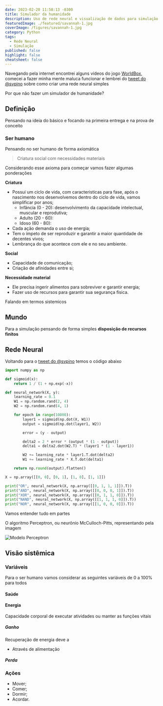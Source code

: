```yaml
---
date: 2023-02-20 11:58:13 -0300
title: Simulador da humanidade
description: Uso de rede neural e visualização de dados para simulação da vivência humana
featuredImage: ./featured/savannah-1.jpg
coverImage: /figures/savannah-1.jpg
category: Python
tags:
  - Rede Neural
  - Simulação
published: false
highlight: false
cheatsheet: false
---
```


Navegando pela internet encontrei alguns vídeos do jogo [WorldBox](https://www.superworldbox.com/), comecei a fazer minha mente maluca funcionar e lembrei do [tweet do @svpino](https://twitter.com/svpino/status/1582703127651721217) sobre como criar uma rede neural simples

Por que não fazer um simulador de humanidade? 

## Definição

Pensando na ideia do básico e focando na primeira entrega e na prova de conceito

### Ser humano 

Pensando no ser humano de forma axiomática 

> Criatura social com necessidades materiais

Considerando esse axioma para começar vamos fazer algumas ponderações

**Criatura**

* Possui um ciclo de vida, com caracteristicas para fase, após o nascimento nos desenvolvemos dentro do ciclo de vida, vamos simplificar por anos;
  * Infância (0 - 20): desenvolvimento da capacidade intelectual, muscular e reprodutiva;
  * Adulto (20 - 60): 
  * Idoso (60 - 80):
* Cada ação demanda o uso de energia;
* Tem o ímpeto de ser reproduzir e garantir a maior quantidade de decentes vivos;
* Lembrança do que acontece com ele e no seu ambiente.

**Social**

* Capacidade de comunicação;
* Criação de afinidades entre si;

**Necessidade material**

* Ele precisa ingerir alimentos para sobreviver e garantir energia;
* Fazer uso de recursos para garantir sua segurança física.

Falando em termos sistemicos

## Mundo

Para a simulação pensando de forma simples **disposição de recursos finitos** 

## Rede Neural

Voltando para o [tweet do @svpino](https://twitter.com/svpino/status/1582703127651721217) temos o código abaixo

```python
import numpy as np

def sigmoid(x):
    return 1 / (1 + np.exp(-x))

def neural_network(X, y):
    learning_rate = 0.1
    W1 = np.random.rand(2, 4)
    W2 = np.random.rand(4, 1)

    for epoch in range(10000):  
        layer1 = sigmoid(np.dot(X, W1))
        output = sigmoid(np.dot(layer1, W2))

        error = (y - output)

        delta2 = 2 * error * (output * (1 - output))
        delta1 = delta2.dot(W2.T) * (layer1 * (1 - layer1))

        W2 += learning_rate * layer1.T.dot(delta2)
        W1 += learning_rate * X.T.dot(delta1)

    return np.round(output).flatten()

X = np.array([[0, 0], [0, 1], [1, 0], [1, 1]])

print("OR", neural_network(X, np.array([[0, 1, 1, 1]]).T))
print("AND", neural_network(X, np.array([[0, 0, 0, 1]]).T))
print("XOR", neural_network(X, np.array([[0, 1, 1, 0]]).T))
print("NAND", neural_network(X, np.array([[1, 1, 1, 0]]).T))
print("NOR", neural_network(X, np.array([[1, 0, 0, 0]]).T))
```

Vamos entender tudo em partes

O algoritmo Perceptron, ou neurônio McCulloch-Pitts, representando pela imagem

![](/figures/simulator_neural_perceptron.jpg "Modelo Perceptron")

## Visão sistêmica

### Variáveis 

Para o ser humano vamos considerar as seguintes variáveis de 0 a 100% para todos

#### Saúde

#### Energia

Capacidade corporal de executar atividades ou manter as funções vitais

##### Ganho

Recuperação de energia deve a

* Através de alimentação

##### Perda


### Ações

* Mover;
* Comer;
* Dormir;
* Acordar.







